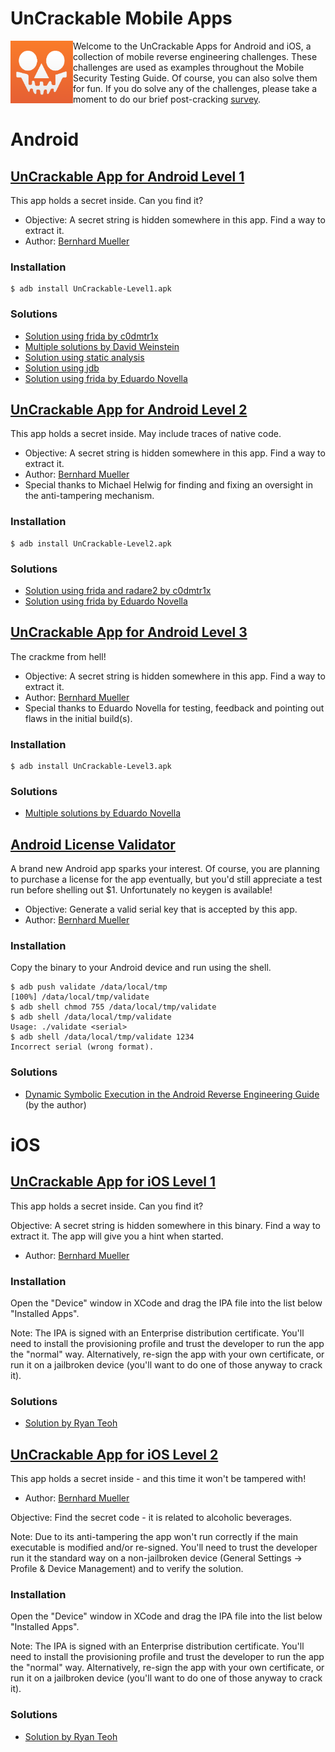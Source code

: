 # UnCrackable Mobile Apps

<img align="left" width="100px" src="../Document/Images/Other/uncrackable-logo.png">

Welcome to the UnCrackable Apps for Android and iOS, a collection of mobile reverse engineering challenges. These challenges are used as examples throughout the Mobile Security Testing Guide. Of course, you can also solve them for fun. If you do solve any of the challenges, please take a moment to do our brief post-cracking [survey](https://www.surveymonkey.com/r/2TS2MZJ).

# Android

## [UnCrackable App for Android Level 1](https://github.com/OWASP/owasp-mstg/tree/master/Crackmes/Android/Level_01/)

This app holds a secret inside. Can you find it?

- Objective: A secret string is hidden somewhere in this app. Find a way to extract it. 
- Author: [Bernhard Mueller](https://github.com/b-mueller)

### Installation

```
$ adb install UnCrackable-Level1.apk
```

### Solutions

- [Solution using frida by c0dmtr1x](https://www.codemetrix.net/hacking-android-apps-with-frida-2/)
- [Multiple solutions by David Weinstein](https://www.nowsecure.com/blog/2017/04/27/owasp-ios-crackme-tutorial-frida/)
- [Solution using static analysis](https://github.com/OWASP/owasp-mstg/blob/master/Document/0x05c-Reverse-Engineering-and-Tampering.md#user-content-statically-analyzing-java-code)
- [Solution using jdb](https://github.com/OWASP/owasp-mstg/blob/master/Document/0x05c-Reverse-Engineering-and-Tampering.md#user-content-debugging-release-apps)
- [Solution using frida by Eduardo Novella](https://enovella.github.io/android/reverse/2017/05/18/android-owasp-crackmes-level-1.html)

## [UnCrackable App for Android Level 2](https://github.com/OWASP/owasp-mstg/tree/master/Crackmes/Android/Level_02/)

This app holds a secret inside. May include traces of native code.

- Objective: A secret string is hidden somewhere in this app. Find a way to extract it. 
- Author: [Bernhard Mueller](https://github.com/b-mueller)
- Special thanks to Michael Helwig for finding and fixing an oversight in the anti-tampering mechanism.

### Installation

```
$ adb install UnCrackable-Level2.apk
```

### Solutions

- [Solution using frida and radare2 by c0dmtr1x](https://www.codemetrix.net/hacking-android-apps-with-frida-3/)
- [Solution using frida by Eduardo Novella](https://enovella.github.io/android/reverse/2017/05/20/android-owasp-crackmes-level-2.html)

## [UnCrackable App for Android Level 3](https://github.com/OWASP/owasp-mstg/tree/master/Crackmes/Android/Level_03/)

The crackme from hell!

- Objective: A secret string is hidden somewhere in this app. Find a way to extract it. 
- Author: [Bernhard Mueller](https://github.com/b-mueller)
- Special thanks to Eduardo Novella for testing, feedback and pointing out flaws in the initial build(s).

### Installation

```
$ adb install UnCrackable-Level3.apk
```

### Solutions

- [Multiple solutions by Eduardo Novella](https://enovella.github.io/android/reverse/2017/05/20/android-owasp-crackmes-level-3.html)

## [Android License Validator](https://github.com/OWASP/owasp-mstg/tree/master/Crackmes/Android/License_01/)

A brand new Android app sparks your interest. Of course, you are planning to purchase a license for the app eventually, but you'd still appreciate a test run before shelling out $1. Unfortunately no keygen is available! 

- Objective: Generate a valid serial key that is accepted by this app.
- Author: [Bernhard Mueller](https://github.com/b-mueller)

### Installation

Copy the binary to your Android device and run using the shell.

```
$ adb push validate /data/local/tmp
[100%] /data/local/tmp/validate
$ adb shell chmod 755 /data/local/tmp/validate
$ adb shell /data/local/tmp/validate
Usage: ./validate <serial>
$ adb shell /data/local/tmp/validate 1234
Incorrect serial (wrong format).
```

### Solutions

- [Dynamic Symbolic Execution in the Android Reverse Engineering Guide](https://github.com/OWASP/owasp-mstg/blob/master/Document/0x05c-Reverse-Engineering-and-Tampering.md#user-content-symbolic-execution) (by the author)

# iOS

## [UnCrackable App for iOS Level 1](https://github.com/OWASP/owasp-mstg/tree/master/Crackmes/iOS/Level_01/)

This app holds a secret inside. Can you find it?

Objective: A secret string is hidden somewhere in this binary. Find a way to extract it. The app will give you a hint when started.

- Author: [Bernhard Mueller](https://github.com/b-mueller)

### Installation

Open the "Device" window in XCode and drag the IPA file into the list below "Installed Apps". 

Note: The IPA is signed with an Enterprise distribution certificate. You'll need to install the provisioning profile and trust the developer to run the app the "normal" way. Alternatively, re-sign the app with your own certificate, or run it on a jailbroken device (you'll want to do one of those anyway to crack it).

### Solutions

- [Solution by Ryan Teoh](http://www.ryantzj.com/cracking-owasp-mstg-ios-crackme-the-uncrackable.html)

## [UnCrackable App for iOS Level 2](https://github.com/OWASP/owasp-mstg/tree/master/Crackmes/iOS/Level_02/)

This app holds a secret inside - and this time it won't be tampered with!

- Author: [Bernhard Mueller](https://github.com/b-mueller)

Objective: Find the secret code - it is related to alcoholic beverages.

Note: Due to its anti-tampering the app won't run correctly if the main executable is modified and/or re-signed. You'll need to trust the developer run it the standard way on a non-jailbroken device (General Settings -> Profile & Device Management) and to verify the solution. 

### Installation

Open the "Device" window in XCode and drag the IPA file into the list below "Installed Apps". 

Note: The IPA is signed with an Enterprise distribution certificate. You'll need to install the provisioning profile and trust the developer to run the app the "normal" way. Alternatively, re-sign the app with your own certificate, or run it on a jailbroken device (you'll want to do one of those anyway to crack it).

### Solutions

- [Solution by Ryan Teoh](http://www.ryantzj.com/cracking-owasp-mstg-ios-crackme-the-uncrackable.html)
